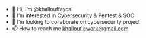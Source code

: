 - 👋 Hi, I’m @khallouffaycal
- 👀 I’m interested in Cybersecurity & Pentest & SOC  
- 💞️ I’m looking to collaborate on cybersecurity project
- 📫 How to reach me khallouf.ework@gmail.com

<!---
khallouffaycal/khallouffaycal is a ✨ special ✨ repository because its `README.md` (this file) appears on your GitHub profile.
You can click the Preview link to take a look at your changes.
--->
